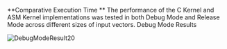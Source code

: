 **Comparative Execution Time
**
The performance of the C Kernel and ASM Kernel implementations was tested in both Debug Mode and Release Mode across different sizes of input vectors.
 Debug Mode Results

![DebugModeResult20](https://github.com/Bredrumb/LBYARCH_MCO2_SAXPY/assets/83742598/ffe4a390-83bf-4082-ad5d-d8d799c3634c)



